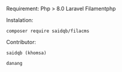 Requirement:
Php > 8.0
Laravel
Filamentphp

Instalation:
```
composer require saidqb/filacms
```
Contributor:
```
saidqb (khomsa)

danang
```